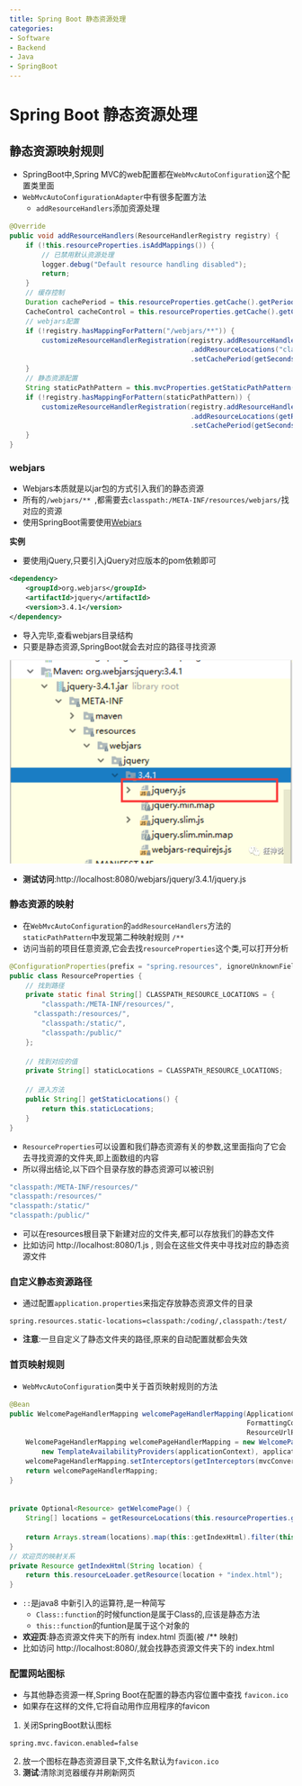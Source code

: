 ```yaml
---
title: Spring Boot 静态资源处理
categories:
- Software
- Backend
- Java
- SpringBoot
---
```

# Spring Boot 静态资源处理

## 静态资源映射规则

- SpringBoot中,Spring MVC的web配置都在`WebMvcAutoConfiguration`这个配置类里面
- `WebMvcAutoConfigurationAdapter`中有很多配置方法
    - `addResourceHandlers`添加资源处理

```java
@Override
public void addResourceHandlers(ResourceHandlerRegistry registry) {
    if (!this.resourceProperties.isAddMappings()) {
        // 已禁用默认资源处理
        logger.debug("Default resource handling disabled");
        return;
    }
    // 缓存控制
    Duration cachePeriod = this.resourceProperties.getCache().getPeriod();
    CacheControl cacheControl = this.resourceProperties.getCache().getCachecontrol().toHttpCacheControl();
    // webjars配置
    if (!registry.hasMappingForPattern("/webjars/**")) {
        customizeResourceHandlerRegistration(registry.addResourceHandler("/webjars/**")
                                             .addResourceLocations("classpath:/META-INF/resources/webjars/")
                                             .setCachePeriod(getSeconds(cachePeriod)).setCacheControl(cacheControl));
    }
    // 静态资源配置
    String staticPathPattern = this.mvcProperties.getStaticPathPattern();
    if (!registry.hasMappingForPattern(staticPathPattern)) {
        customizeResourceHandlerRegistration(registry.addResourceHandler(staticPathPattern)
                                             .addResourceLocations(getResourceLocations(this.resourceProperties.getStaticLocations()))
                                             .setCachePeriod(getSeconds(cachePeriod)).setCacheControl(cacheControl));
    }
}
```

### webjars

- Webjars本质就是以jar包的方式引入我们的静态资源
- 所有的`/webjars/** `,都需要去`classpath:/META-INF/resources/webjars/`找对应的资源
- 使用SpringBoot需要使用[Webjars](https://www.webjars.org)

**实例**

- 要使用jQuery,只要引入jQuery对应版本的pom依赖即可

```xml
<dependency>
    <groupId>org.webjars</groupId>
    <artifactId>jquery</artifactId>
    <version>3.4.1</version>
</dependency>
```

- 导入完毕,查看webjars目录结构
- 只要是静态资源,SpringBoot就会去对应的路径寻找资源

![img](https://raw.githubusercontent.com/LuShan123888/Files/main/Pictures/2020-12-10-2020-11-15-640-20201115212727167.png)

- **测试访问**:http://localhost:8080/webjars/jquery/3.4.1/jquery.js

### 静态资源的映射

- 在`WebMvcAutoConfiguration`的`addResourceHandlers`方法的`staticPathPattern`中发现第二种映射规则 `/**`
- 访问当前的项目任意资源,它会去找`resourceProperties`这个类,可以打开分析

```java
@ConfigurationProperties(prefix = "spring.resources", ignoreUnknownFields = false)
public class ResourceProperties {
    // 找到路径
    private static final String[] CLASSPATH_RESOURCE_LOCATIONS = {
        "classpath:/META-INF/resources/",
      "classpath:/resources/",
        "classpath:/static/",
        "classpath:/public/"
    };

    // 找到对应的值
    private String[] staticLocations = CLASSPATH_RESOURCE_LOCATIONS;

    // 进入方法
    public String[] getStaticLocations() {
        return this.staticLocations;
    }
}
```

- `ResourceProperties`可以设置和我们静态资源有关的参数,这里面指向了它会去寻找资源的文件夹,即上面数组的内容
- 所以得出结论,以下四个目录存放的静态资源可以被识别

```yaml
"classpath:/META-INF/resources/"
"classpath:/resources/"
"classpath:/static/"
"classpath:/public/"
```

- 可以在resources根目录下新建对应的文件夹,都可以存放我们的静态文件
- 比如访问 http://localhost:8080/1.js , 则会在这些文件夹中寻找对应的静态资源文件

### 自定义静态资源路径

- 通过配置`application.properties`来指定存放静态资源文件的目录

```properties
spring.resources.static-locations=classpath:/coding/,classpath:/test/
```

- **注意**:一旦自定义了静态文件夹的路径,原来的自动配置就都会失效

### 首页映射规则

- `WebMvcAutoConfiguration`类中关于首页映射规则的方法

```java
@Bean
public WelcomePageHandlerMapping welcomePageHandlerMapping(ApplicationContext applicationContext,
                                                           FormattingConversionService mvcConversionService,
                                                           ResourceUrlProvider mvcResourceUrlProvider) {
    WelcomePageHandlerMapping welcomePageHandlerMapping = new WelcomePageHandlerMapping(
        new TemplateAvailabilityProviders(applicationContext), applicationContext, getWelcomePage(), this.mvcProperties.getStaticPathPattern());
    welcomePageHandlerMapping.setInterceptors(getInterceptors(mvcConversionService, mvcResourceUrlProvider));
    return welcomePageHandlerMapping;
}


private Optional<Resource> getWelcomePage() {
    String[] locations = getResourceLocations(this.resourceProperties.getStaticLocations());

    return Arrays.stream(locations).map(this::getIndexHtml).filter(this::isReadable).findFirst();
}
// 欢迎页的映射关系
private Resource getIndexHtml(String location) {
    return this.resourceLoader.getResource(location + "index.html");
}
```

- `::`是java8 中新引入的运算符,是一种简写
    - `Class::function`的时候function是属于Class的,应该是静态方法
    - `this::function`的funtion是属于这个对象的
- **欢迎页**:静态资源文件夹下的所有 index.html 页面(被 /** 映射)
- 比如访问  http://localhost:8080/,就会找静态资源文件夹下的 index.html

### 配置网站图标

- 与其他静态资源一样,Spring Boot在配置的静态内容位置中查找 `favicon.ico`
- 如果存在这样的文件,它将自动用作应用程序的favicon

1. 关闭SpringBoot默认图标

```properties
spring.mvc.favicon.enabled=false
```

2. 放一个图标在静态资源目录下,文件名默认为`favicon.ico`
3. **测试**:清除浏览器缓存并刷新网页